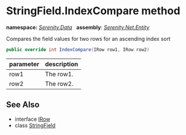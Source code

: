 # StringField.IndexCompare method
**namespace:** *[Serenity.Data](../../README.md#serenity.data-namespace)*   **assembly**: *[Serenity.Net.Entity](../../README.md)*

Compares the field values for two rows for an ascending index sort

```csharp
public override int IndexCompare(IRow row1, IRow row2)
```

| parameter | description |
| --- | --- |
| row1 | The row1. |
| row2 | The row2. |

## See Also

* interface [IRow](../IRow.md)
* class [StringField](../StringField.md)